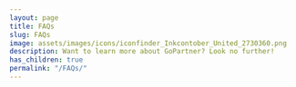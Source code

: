 ```yaml
---
layout: page
title: FAQs
slug: FAQs
image: assets/images/icons/iconfinder_Inkcontober_United_2730360.png
description: Want to learn more about GoPartner? Look no further!
has_children: true
permalink: "/FAQs/"
---
```

